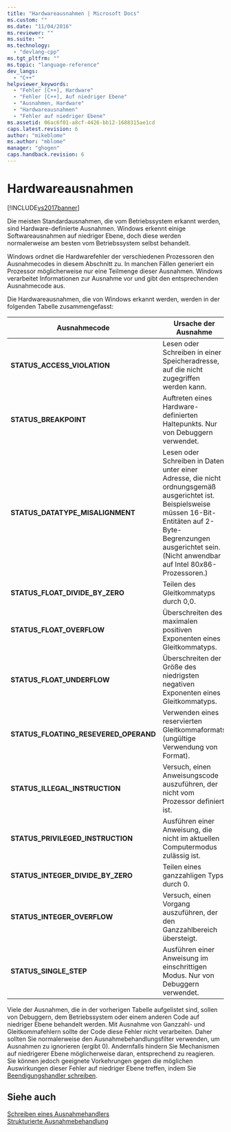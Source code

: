 ```yaml
---
title: "Hardwareausnahmen | Microsoft Docs"
ms.custom: ""
ms.date: "11/04/2016"
ms.reviewer: ""
ms.suite: ""
ms.technology: 
  - "devlang-cpp"
ms.tgt_pltfrm: ""
ms.topic: "language-reference"
dev_langs: 
  - "C++"
helpviewer_keywords: 
  - "Fehler [C++], Hardware"
  - "Fehler [C++], Auf niedriger Ebene"
  - "Ausnahmen, Hardware"
  - "Hardwareausnahmen"
  - "Fehler auf niedriger Ebene"
ms.assetid: 06ac6f01-a8cf-4426-bb12-1688315ae1cd
caps.latest.revision: 6
author: "mikeblome"
ms.author: "mblome"
manager: "ghogen"
caps.handback.revision: 6
---
```

# Hardwareausnahmen
[!INCLUDE[vs2017banner](../assembler/inline/includes/vs2017banner.md)]

Die meisten Standardausnahmen, die vom Betriebssystem erkannt werden, sind Hardware\-definierte Ausnahmen.  Windows erkennt einige Softwareausnahmen auf niedriger Ebene, doch diese werden normalerweise am besten vom Betriebssystem selbst behandelt.  
  
 Windows ordnet die Hardwarefehler der verschiedenen Prozessoren den Ausnahmecodes in diesem Abschnitt zu.  In manchen Fällen generiert ein Prozessor möglicherweise nur eine Teilmenge dieser Ausnahmen.  Windows verarbeitet Informationen zur Ausnahme vor und gibt den entsprechenden Ausnahmecode aus.  
  
 Die Hardwareausnahmen, die von Windows erkannt werden, werden in der folgenden Tabelle zusammengefasst:  
  
|Ausnahmecode|Ursache der Ausnahme|  
|------------------|--------------------------|  
|**STATUS\_ACCESS\_VIOLATION**|Lesen oder Schreiben in einer Speicheradresse, auf die nicht zugegriffen werden kann.|  
|**STATUS\_BREAKPOINT**|Auftreten eines Hardware\-definierten Haltepunkts. Nur von Debuggern verwendet.|  
|**STATUS\_DATATYPE\_MISALIGNMENT**|Lesen oder Schreiben in Daten unter einer Adresse, die nicht ordnungsgemäß ausgerichtet ist. Beispielsweise müssen 16\-Bit\-Entitäten auf 2\-Byte\-Begrenzungen ausgerichtet sein. \(Nicht anwendbar auf Intel 80*x*86\-Prozessoren.\)|  
|**STATUS\_FLOAT\_DIVIDE\_BY\_ZERO**|Teilen des Gleitkommatyps durch 0,0.|  
|**STATUS\_FLOAT\_OVERFLOW**|Überschreiten des maximalen positiven Exponenten eines Gleitkommatyps.|  
|**STATUS\_FLOAT\_UNDERFLOW**|Überschreiten der Größe des niedrigsten negativen Exponenten eines Gleitkommatyps.|  
|**STATUS\_FLOATING\_RESEVERED\_OPERAND**|Verwenden eines reservierten Gleitkommaformats \(ungültige Verwendung von Format\).|  
|**STATUS\_ILLEGAL\_INSTRUCTION**|Versuch, einen Anweisungscode auszuführen, der nicht vom Prozessor definiert ist.|  
|**STATUS\_PRIVILEGED\_INSTRUCTION**|Ausführen einer Anweisung, die nicht im aktuellen Computermodus zulässig ist.|  
|**STATUS\_INTEGER\_DIVIDE\_BY\_ZERO**|Teilen eines ganzzahligen Typs durch 0.|  
|**STATUS\_INTEGER\_OVERFLOW**|Versuch, einen Vorgang auszuführen, der den Ganzzahlbereich übersteigt.|  
|**STATUS\_SINGLE\_STEP**|Ausführen einer Anweisung im einschrittigen Modus. Nur von Debuggern verwendet.|  
  
 Viele der Ausnahmen, die in der vorherigen Tabelle aufgelistet sind, sollen von Debuggern, dem Betriebssystem oder einem anderen Code auf niedriger Ebene behandelt werden.  Mit Ausnahme von Ganzzahl\- und Gleitkommafehlern sollte der Code diese Fehler nicht verarbeiten.  Daher sollten Sie normalerweise den Ausnahmebehandlungsfilter verwenden, um Ausnahmen zu ignorieren \(ergibt 0\).  Andernfalls hindern Sie Mechanismen auf niedrigerer Ebene möglicherweise daran, entsprechend zu reagieren.  Sie können jedoch geeignete Vorkehrungen gegen die möglichen Auswirkungen dieser Fehler auf niedriger Ebene treffen, indem Sie [Beendigungshandler schreiben](../cpp/writing-a-termination-handler.md).  
  
## Siehe auch  
 [Schreiben eines Ausnahmehandlers](../cpp/writing-an-exception-handler.md)   
 [Strukturierte Ausnahmebehandlung](../cpp/structured-exception-handling-c-cpp.md)